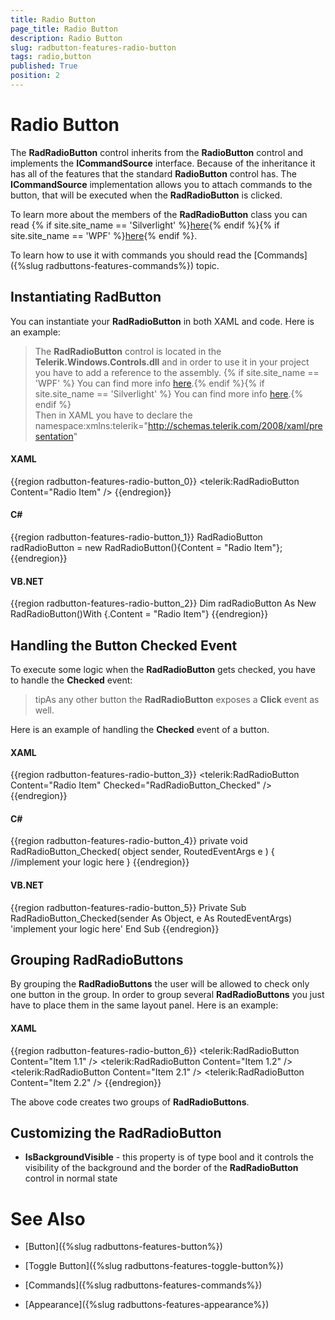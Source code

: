 ```yaml
---
title: Radio Button
page_title: Radio Button
description: Radio Button
slug: radbutton-features-radio-button
tags: radio,button
published: True
position: 2
---
```


# Radio Button



The __RadRadioButton__ control inherits from the __RadioButton__ control and implements the __ICommandSource__ interface. Because of the inheritance it has all of the features that the standard __RadioButton__ control has. The __ICommandSource__ implementation allows you to attach commands to the button, that will be executed when the __RadRadioButton__ is clicked.
	  

To learn more about the members of the __RadRadioButton__ class you can read {% if site.site_name == 'Silverlight' %}[here](http://www.telerik.com/help/silverlight/allmembers_t_telerik_windows_controls_radradiobutton.html){% endif %}{% if site.site_name == 'WPF' %}[here](http://www.telerik.com/help/wpf/allmembers_t_telerik_windows_controls_radradiobutton.html){% endif %}.

To learn how to use it with commands you should read the [Commands]({%slug radbuttons-features-commands%}) topic.
	  

## Instantiating RadButton

You can instantiate your __RadRadioButton__ in both XAML and code. Here is an example:
		

>The __RadRadioButton__ control is located in the __Telerik.Windows.Controls.dll__ and in order to use it in your project you have to add a reference to the assembly. {% if site.site_name == 'WPF' %} You can find more info [here](http://www.telerik.com/help/wpf/installation-installing-controls-dependencies-wpf.html).{% endif %}{% if site.site_name == 'Silverlight' %} You can find more info [here](http://www.telerik.com/help/silverlight/installation-installing-controls-dependencies.html).{% endif %} <br/> Then in XAML you have to declare the namespace:xmlns:telerik="http://schemas.telerik.com/2008/xaml/presentation"

#### __XAML__

{{region radbutton-features-radio-button_0}}
	<telerik:RadRadioButton Content="Radio Item" />
	{{endregion}}



#### __C#__

{{region radbutton-features-radio-button_1}}
	RadRadioButton radRadioButton = new RadRadioButton(){Content = "Radio Item"};
	{{endregion}}



#### __VB.NET__

{{region radbutton-features-radio-button_2}}
	Dim radRadioButton As New RadRadioButton()With {.Content = "Radio Item"}
	{{endregion}}



## Handling the Button Checked Event

To execute some logic when the __RadRadioButton__ gets checked, you have to handle the __Checked__ event:
		

>tipAs any other button the __RadRadioButton__ exposes a __Click__ event as well.
		

Here is an example of handling the __Checked__ event of a button.
		

#### __XAML__

{{region radbutton-features-radio-button_3}}
	<telerik:RadRadioButton Content="Radio Item" Checked="RadRadioButton_Checked" />
	{{endregion}}



#### __C#__

{{region radbutton-features-radio-button_4}}
	private void RadRadioButton_Checked( object sender, RoutedEventArgs e )
	{
	    //implement your logic here
	}
	{{endregion}}



#### __VB.NET__

{{region radbutton-features-radio-button_5}}
	Private Sub RadRadioButton_Checked(sender As Object, e As RoutedEventArgs)
	 'implement your logic here'
	End Sub
	{{endregion}}



## Grouping RadRadioButtons

 By grouping the __RadRadioButtons__ the user will be allowed to check only one button in the group. In order to group several __RadRadioButtons__ you just have to place them in the same layout panel. Here is an example:
		

#### __XAML__

{{region radbutton-features-radio-button_6}}
	<StackPanel>
	    <telerik:RadRadioButton Content="Item 1.1" />
	    <telerik:RadRadioButton Content="Item 1.2" />
	</StackPanel>
	<StackPanel>
	    <telerik:RadRadioButton Content="Item 2.1" />
	    <telerik:RadRadioButton Content="Item 2.2" />
	</StackPanel>
	{{endregion}}


The above code creates two groups of __RadRadioButtons__.
		

## Customizing the RadRadioButton

* __IsBackgroundVisible__ - this property is of type bool and it controls the visibility of the background and the border of the __RadRadioButton__ control in normal state
		  

# See Also

 * [Button]({%slug radbuttons-features-button%})

 * [Toggle Button]({%slug radbuttons-features-toggle-button%})

 * [Commands]({%slug radbuttons-features-commands%})

 * [Appearance]({%slug radbuttons-features-appearance%})
